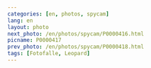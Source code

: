 ```yaml
---
categories: [en, photos, spycam]
lang: en
layout: photo
next_photo: /en/photos/spycam/P0000416.html
picname: P0000417
prev_photo: /en/photos/spycam/P0000418.html
tags: [Fotofalle, Leopard]
---
```

